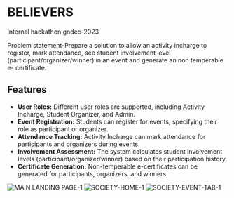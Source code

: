 # BELIEVERS
Internal hackathon gndec-2023

Problem statement-Prepare a solution to allow an activity incharge to register, mark attendance, see student involvement level (participant/organizer/winner) in an event and generate an non temperable e- certificate.

## Features

- **User Roles:** Different user roles are supported, including Activity Incharge, Student Organizer, and Admin.
- **Event Registration:** Students can register for events, specifying their role as participant or organizer.
- **Attendance Tracking:** Activity Incharge can mark attendance for participants and organizers during events.
- **Involvement Assessment:** The system calculates student involvement levels (participant/organizer/winner) based on their participation history.
- **Certificate Generation:** Non-temperable e-certificates can be generated for participants, organizers, and winners.

![MAIN LANDING PAGE-1](https://github.com/Prashant-1008/BELIEVERS/assets/110007876/884da799-45b4-42d8-8b0b-48800f653ac0)
![SOCIETY-HOME-1](https://github.com/Prashant-1008/BELIEVERS/assets/110007876/a375f7f3-9bfe-446d-9155-2c47d452c6eb)
![SOCIETY-EVENT-TAB-1](https://github.com/Prashant-1008/BELIEVERS/assets/110007876/faac6f04-7515-42ba-9bad-449b316828e6)





